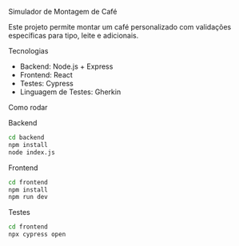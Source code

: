 
Simulador de Montagem de Café 

Este projeto permite montar um café personalizado com validações específicas para tipo, leite e adicionais.

 Tecnologias

- Backend: Node.js + Express
- Frontend: React
- Testes: Cypress
- Linguagem de Testes: Gherkin

 Como rodar

Backend

```bash
cd backend
npm install
node index.js
```

 Frontend

```bash
cd frontend
npm install
npm run dev
```

Testes

```bash
cd frontend
npx cypress open
```
